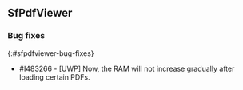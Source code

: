 ## SfPdfViewer

### Bug fixes
{:#sfpdfviewer-bug-fixes}

* \#I483266 - [UWP] Now, the RAM will not increase gradually after loading certain PDFs.
